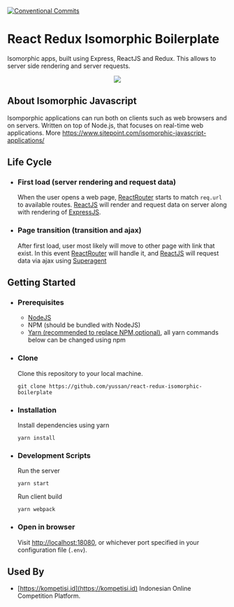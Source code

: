 
[![Conventional Commits](https://img.shields.io/badge/Conventional%20Commits-1.0.0-yellow.svg)](https://conventionalcommits.org)

# React Redux Isomorphic Boilerplate
Isomorphic apps, built using Express, ReactJS and Redux. This allows to server side rendering and server requests.

<div style="text-align:center">
<img src="https://pbs.twimg.com/media/DL56FSWVoAA-BUA.jpg:large" />
</div>

## About Isomorphic Javascript
Isomporphic applications can run both on clients such as web browsers and on servers. Written on top of Node.js, that focuses on real-time web applications. More https://www.sitepoint.com/isomorphic-javascript-applications/

## Life Cycle
* ### First load (server rendering and request data)
    When the user opens a web page, [ReactRouter](https://github.com/ReactTraining/react-router) starts to match `req.url` to available routes. [ReactJS](reactjs.org) will render and request data on server along with rendering of [ExpressJS](reactjs.org).
* ### Page transition (transition and ajax)
    After first load, user most likely will move to other page with link that exist. In this event [ReactRouter](https://github.com/ReactTraining/react-router) will handle it, and [ReactJS](reactjs.org) will request data via ajax using [Superagent](https://visionmedia.github.io/superagent/)

## Getting Started
* ### Prerequisites
    * [NodeJS](https://nodejs.org/en/download/) 
    * NPM (should be bundled with NodeJS)
    * [Yarn (recommended to replace NPM,optional)](https://yarnpkg.com), all yarn commands below can be changed using npm
* ### Clone 
    Clone this repository to your local machine.
    ```
    git clone https://github.com/yussan/react-redux-isomorphic-boilerplate
    ```
* ### Installation
    Install dependencies using yarn
    ```
    yarn install
    ```
* ### Development Scripts 
    Run the server
    ```
    yarn start
    ```
    Run client build 
    ```
    yarn webpack
    ```
* ### Open in browser
    Visit [http://localhost:18080](http://localhost:18080), or whichever port specified in your configuration file (`.env`).

## Used By 
* [https://kompetisi.id](https://kompetisi.id) Indonesian Online Competition Platform.
